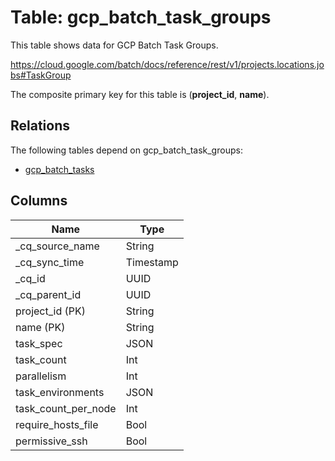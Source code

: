 # Table: gcp_batch_task_groups

This table shows data for GCP Batch Task Groups.

https://cloud.google.com/batch/docs/reference/rest/v1/projects.locations.jobs#TaskGroup

The composite primary key for this table is (**project_id**, **name**).

## Relations

The following tables depend on gcp_batch_task_groups:
  - [gcp_batch_tasks](gcp_batch_tasks)

## Columns

| Name          | Type          |
| ------------- | ------------- |
|_cq_source_name|String|
|_cq_sync_time|Timestamp|
|_cq_id|UUID|
|_cq_parent_id|UUID|
|project_id (PK)|String|
|name (PK)|String|
|task_spec|JSON|
|task_count|Int|
|parallelism|Int|
|task_environments|JSON|
|task_count_per_node|Int|
|require_hosts_file|Bool|
|permissive_ssh|Bool|